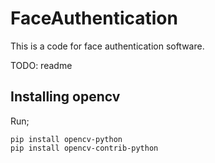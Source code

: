 # FaceAuthentication

This is a code for face authentication software.

TODO: readme

## Installing opencv
Run;

```
pip install opencv-python
pip install opencv-contrib-python
```
